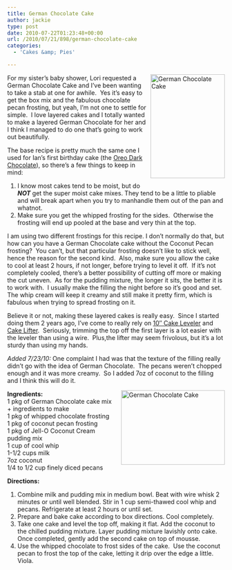 ```yaml
---
title: German Chocolate Cake
author: jackie
type: post
date: 2010-07-22T01:23:48+00:00
url: /2010/07/21/898/german-chocolate-cake
categories:
  - 'Cakes &amp; Pies'

---
```

[<img loading="lazy" decoding="async" style="margin: 0pt 0pt 10px 10px; float: right;" src="http://farm5.static.flickr.com/4120/4816412497_2739876024_m.jpg" alt="German Chocolate Cake" width="172" height="240" />][1]For my sister&#8217;s baby shower, Lori requested a German Chocolate Cake and I&#8217;ve been wanting to take a stab at one for awhile.  Yes it&#8217;s easy to get the box mix and the fabulous chocolate pecan frosting, but yeah, I&#8217;m not one to settle for simple.  I love layered cakes and I totally wanted to make a layered German Chocolate for her and I think I managed to do one that&#8217;s going to work out beautifully.

The base recipe is pretty much the same one I used for Ian&#8217;s first birthday cake (the [Oreo Dark Chocolate][2]), so there&#8217;s a few things to keep in mind:

  1. I know most cakes tend to be moist, but do **_NOT_** get the super moist cake mixes. They tend to be a little to pliable and will break apart when you try to manhandle them out of the pan and whatnot.
  2. Make sure you get the whipped frosting for the sides.  Otherwise the frosting will end up pooled at the base and very thin at the top.

I am using two different frostings for this recipe. I don&#8217;t normally do that, but how can you have a German Chocolate cake without the Coconut Pecan frosting?  You can&#8217;t, but that particular frosting doesn&#8217;t like to stick well, hence the reason for the second kind.  Also, make sure you allow the cake to cool at least 2 hours, if not longer, before trying to level it off.  If it&#8217;s not completely cooled, there&#8217;s a better possibility of cutting off more or making the cut uneven.  As for the pudding mixture, the longer it sits, the better it is to work with.  I usually make the filling the night before so it&#8217;s good and set.  The whip cream will keep it creamy and still make it pretty firm, which is fabulous when trying to spread frosting on it.

Believe it or not, making these layered cakes is really easy.  Since I started doing them 2 years ago, I&#8217;ve come to really rely on [10&#8243; Cake Leveler][3] and [Cake Lifter][4].  Seriously, trimming the top off the first layer is a lot easier with the leveler than using a wire.  Plus,the lifter may seem frivolous, but it&#8217;s a lot sturdy than using my hands.

_Added 7/23/10:_ One complaint I had was that the texture of the filling really didn&#8217;t go with the idea of German Chocolate.  The pecans weren&#8217;t chopped enough and it was more creamy.  So I added 7oz of coconut to the filling and I think this will do it.

[<img loading="lazy" decoding="async" style="margin: 0pt 0pt 10px 10px; float: right;" src="http://farm5.static.flickr.com/4095/4816412029_897dfffc89_m.jpg" alt="German Chocolate Cake" width="240" height="172" />][5]**Ingredients:**  
1 pkg of German Chocolate cake mix + ingredients to make  
1 pkg of whipped chocolate frosting  
1 pkg of coconut pecan frosting  
1 pkg of Jell-O Coconut Cream pudding mix  
1 cup of cool whip  
1-1/2 cups milk  
7oz coconut  
1/4 to 1/2 cup finely diced pecans

**Directions:**

  1. Combine milk and pudding mix in medium bowl. Beat with wire whisk 2 minutes or until well blended. Stir in 1 cup semi-thawed cool whip and pecans. Refrigerate at least 2 hours or until set.
  2. Prepare and bake cake according to box directions. Cool completely.
  3. Take one cake and level the top off, making it flat. Add the coconut to the chilled pudding mixture. Layer pudding mixture lavishly onto cake. Once completed, gently add the second cake on top of mousse.
  4. Use the whipped chocolate to frost sides of the cake.  Use the coconut pecan to frost the top of the cake, letting it drip over the edge a little.  Viola.

 [1]: http://www.flickr.com/photos/myjaxon/4816412497/
 [2]: /2008/06/01/23/oreo-dark-chocolate-cake-aka-ians-birthday-cake
 [3]: http://www.amazon.com/gp/product/B00004S7YB?ie=UTF8&tag=literescap-20&linkCode=as2&camp=1789&creative=390957&creativeASIN=B00004S7YB
 [4]: http://www.amazon.com/gp/product/B001BOELLI?ie=UTF8&tag=literescap-20&linkCode=as2&camp=1789&creative=390957&creativeASIN=B001BOELLI
 [5]: http://www.flickr.com/photos/myjaxon/4816412029/